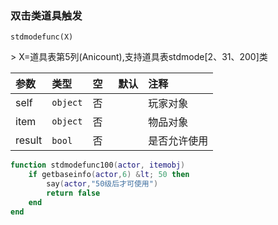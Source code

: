 ### 双击类道具触发

`stdmodefunc(X)`

&gt; X=道具表第5列(Anicount),支持道具表stdmode[2、31、200]类

| 参数   | 类型     | 空   | 默认 | 注释         |
| :----- | :------- | :--- | :--- | :----------- |
| self   | `object` | 否   |      | 玩家对象     |
| item   | `object` | 否   |      | 物品对象     |
| result | `bool`   | 否   |      | 是否允许使用 |

```lua
function stdmodefunc100(actor, itemobj)
    if getbaseinfo(actor,6) &lt; 50 then
        say(actor,"50级后才可使用")
        return false
    end
end

```

